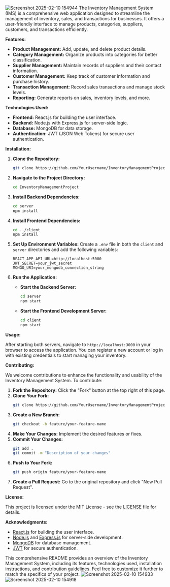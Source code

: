![Screenshot 2025-02-10 154944](https://github.com/user-attachments/assets/df465f91-297b-4d6d-a7cf-caddf8248dbe)
The Inventory Management System (IMS) is a comprehensive web application designed to streamline the management of inventory, sales, and transactions for businesses. It offers a user-friendly interface to manage products, categories, suppliers, customers, and transactions efficiently.

**Features:**

- **Product Management:** Add, update, and delete product details.
- **Category Management:** Organize products into categories for better classification.
- **Supplier Management:** Maintain records of suppliers and their contact information.
- **Customer Management:** Keep track of customer information and purchase history.
- **Transaction Management:** Record sales transactions and manage stock levels.
- **Reporting:** Generate reports on sales, inventory levels, and more.

**Technologies Used:**

- **Frontend:** React.js for building the user interface.
- **Backend:** Node.js with Express.js for server-side logic.
- **Database:** MongoDB for data storage.
- **Authentication:** JWT (JSON Web Tokens) for secure user authentication.

**Installation:**

1. **Clone the Repository:**
   ```bash
   git clone https://github.com/YourUsername/InventoryManagementProject.git
   ```

2. **Navigate to the Project Directory:**
   ```bash
   cd InventoryManagementProject
   ```

3. **Install Backend Dependencies:**
   ```bash
   cd server
   npm install
   ```

4. **Install Frontend Dependencies:**
   ```bash
   cd ../client
   npm install
   ```

5. **Set Up Environment Variables:**
   Create a `.env` file in both the `client` and `server` directories and add the following variables:
   ```
   REACT_APP_API_URL=http://localhost:5000
   JWT_SECRET=your_jwt_secret
   MONGO_URI=your_mongodb_connection_string
   ```

6. **Run the Application:**
   - **Start the Backend Server:**
     ```bash
     cd server
     npm start
     ```
   - **Start the Frontend Development Server:**
     ```bash
     cd client
     npm start
     ```

**Usage:**

After starting both servers, navigate to `http://localhost:3000` in your browser to access the application. You can register a new account or log in with existing credentials to start managing your inventory.

**Contributing:**

We welcome contributions to enhance the functionality and usability of the Inventory Management System. To contribute:

1. **Fork the Repository:** Click the "Fork" button at the top right of this page.
2. **Clone Your Fork:**
   ```bash
   git clone https://github.com/YourUsername/InventoryManagementProject.git
   ```
3. **Create a New Branch:**
   ```bash
   git checkout -b feature/your-feature-name
   ```
4. **Make Your Changes:** Implement the desired features or fixes.
5. **Commit Your Changes:**
   ```bash
   git add .
   git commit -m "Description of your changes"
   ```
6. **Push to Your Fork:**
   ```bash
   git push origin feature/your-feature-name
   ```
7. **Create a Pull Request:** Go to the original repository and click "New Pull Request".

**License:**

This project is licensed under the MIT License - see the [LICENSE](LICENSE) file for details.

**Acknowledgments:**

- [React.js](https://reactjs.org/) for building the user interface.
- [Node.js](https://nodejs.org/) and [Express.js](https://expressjs.com/) for server-side development.
- [MongoDB](https://www.mongodb.com/) for database management.
- [JWT](https://jwt.io/) for secure authentication.

This comprehensive README provides an overview of the Inventory Management System, including its features, technologies used, installation instructions, and contribution guidelines. Feel free to customize it further to match the specifics of your project. ![Screenshot 2025-02-10 154933](https://github.com/user-attachments/assets/6ab7c1c3-40ec-4b24-8260-bfc89114af47)
![Screenshot 2025-02-10 154918](https://github.com/user-attachments/assets/a8b3afb2-3637-4003-81d9-a3632e773648)
